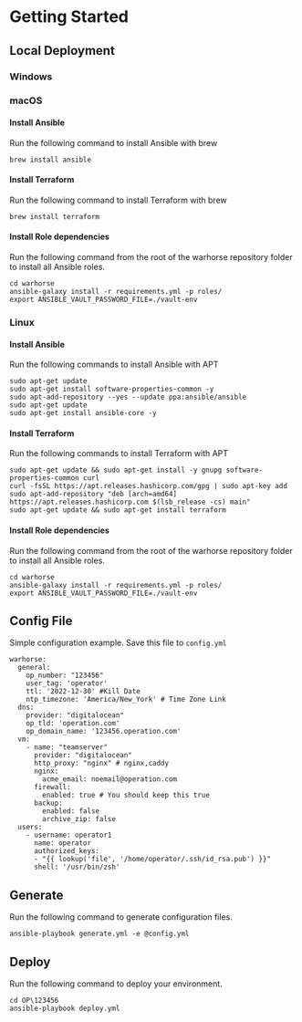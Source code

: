 # Getting Started

## Local Deployment

### Windows


### macOS
#### Install Ansible
Run the following command to install Ansible with brew
``` 
brew install ansible
```
#### Install Terraform
Run the following command to install Terraform with brew
``` 
brew install terraform
```
#### Install Role dependencies
Run the following command from the root of the warhorse repository folder to install all Ansible roles.
``` 
cd warhorse
ansible-galaxy install -r requirements.yml -p roles/
export ANSIBLE_VAULT_PASSWORD_FILE=./vault-env
```
### Linux
#### Install Ansible
Run the following commands to install Ansible with APT
``` 
sudo apt-get update
sudo apt-get install software-properties-common -y
sudo apt-add-repository --yes --update ppa:ansible/ansible
sudo apt-get update
sudo apt-get install ansible-core -y
```
#### Install Terraform
Run the following commands to install Terraform with APT
``` 
sudo apt-get update && sudo apt-get install -y gnupg software-properties-common curl
curl -fsSL https://apt.releases.hashicorp.com/gpg | sudo apt-key add 
sudo apt-add-repository "deb [arch=amd64] https://apt.releases.hashicorp.com $(lsb_release -cs) main"
sudo apt-get update && sudo apt-get install terraform
```
#### Install Role dependencies
Run the following command from the root of the warhorse repository folder to install all Ansible roles.
``` 
cd warhorse
ansible-galaxy install -r requirements.yml -p roles/
export ANSIBLE_VAULT_PASSWORD_FILE=./vault-env
```
## Config File

Simple configuration example. Save this file to `config.yml`

```
warhorse:
  general:
    op_number: "123456"
    user_tag: 'operator'
    ttl: '2022-12-30' #Kill Date
    ntp_timezone: 'America/New_York' # Time Zone Link
  dns:
    provider: "digitalocean"
    op_tld: 'operation.com'
    op_domain_name: '123456.operation.com'
  vm:
    - name: "teamserver"
      provider: "digitalocean"
      http_proxy: "nginx" # nginx,caddy
      nginx:
        acme_email: noemail@operation.com
      firewall: 
        enabled: true # You should keep this true
      backup: 
        enabled: false
        archive_zip: false
  users:
    - username: operator1
      name: operator
      authorized_keys:
      - "{{ lookup('file', '/home/operator/.ssh/id_rsa.pub') }}"
      shell: '/usr/bin/zsh'
```

## Generate
Run the following command to generate configuration files.
``` 
ansible-playbook generate.yml -e @config.yml
```

## Deploy
Run the following command to deploy your environment.
``` 
cd OP\123456
ansible-playbook deploy.yml
```